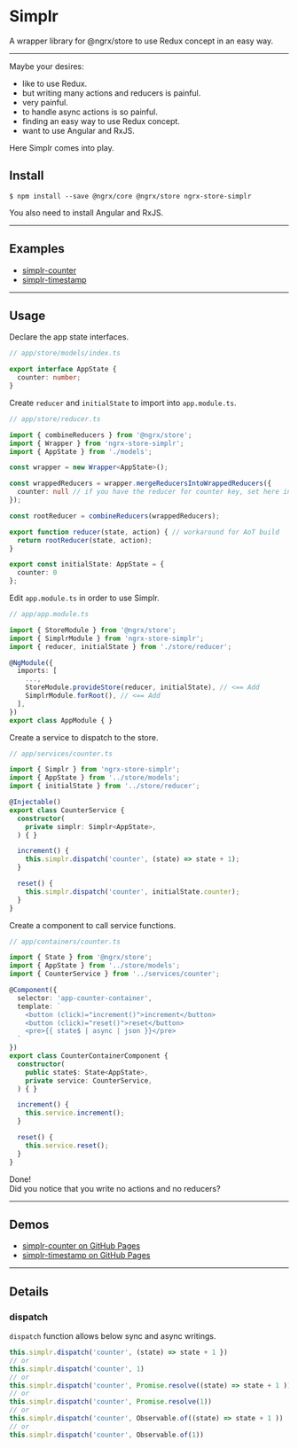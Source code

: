 # Simplr
A wrapper library for @ngrx/store to use Redux concept in an easy way.

---

Maybe your desires:

- like to use Redux.
- but writing many actions and reducers is painful.
- very painful.
- to handle async actions is so painful.
- finding an easy way to use Redux concept.
- want to use Angular and RxJS.

Here Simplr comes into play.

## Install

```
$ npm install --save @ngrx/core @ngrx/store ngrx-store-simplr
```

You also need to install Angular and RxJS.

---

## Examples

- [simplr-counter](https://github.com/ovrmrw/simplr-counter)
- [simplr-timestamp](https://github.com/ovrmrw/simplr-timestamp)

---

## Usage

Declare the app state interfaces.

```ts
// app/store/models/index.ts

export interface AppState {
  counter: number;
}
```

Create `reducer` and `initialState` to import into `app.module.ts`.

```ts
// app/store/reducer.ts

import { combineReducers } from '@ngrx/store';
import { Wrapper } from 'ngrx-store-simplr';
import { AppState } from './models';

const wrapper = new Wrapper<AppState>();

const wrappedReducers = wrapper.mergeReducersIntoWrappedReducers({
  counter: null // if you have the reducer for counter key, set here instead of null.
});

const rootReducer = combineReducers(wrappedReducers);

export function reducer(state, action) { // workaround for AoT build
  return rootReducer(state, action);
}

export const initialState: AppState = {
  counter: 0
};
```

Edit `app.module.ts` in order to use Simplr.

```ts
// app/app.module.ts

import { StoreModule } from '@ngrx/store';
import { SimplrModule } from 'ngrx-store-simplr';
import { reducer, initialState } from './store/reducer';

@NgModule({
  imports: [ 
    ...,
    StoreModule.provideStore(reducer, initialState), // <== Add
    SimplrModule.forRoot(), // <== Add
  ],
})
export class AppModule { }
```

Create a service to dispatch to the store.

```ts
// app/services/counter.ts

import { Simplr } from 'ngrx-store-simplr';
import { AppState } from '../store/models';
import { initialState } from '../store/reducer';

@Injectable()
export class CounterService {
  constructor(
    private simplr: Simplr<AppState>,
  ) { }

  increment() {
    this.simplr.dispatch('counter', (state) => state + 1);
  }

  reset() {
    this.simplr.dispatch('counter', initialState.counter);
  }
}
```

Create a component to call service functions.

```ts
// app/containers/counter.ts

import { State } from '@ngrx/store';
import { AppState } from '../store/models';
import { CounterService } from '../services/counter';

@Component({
  selector: 'app-counter-container',
  template: `
    <button (click)="increment()">increment</button>
    <button (click)="reset()">reset</button>
    <pre>{{ state$ | async | json }}</pre>
  `
})
export class CounterContainerComponent {
  constructor(
    public state$: State<AppState>,
    private service: CounterService,
  ) { }

  increment() {
    this.service.increment();
  }

  reset() {
    this.service.reset();
  }
}
```

Done!  
Did you notice that you write no actions and no reducers?

---

## Demos

- [simplr-counter on GitHub Pages](https://ovrmrw.github.io/simplr-counter/)
- [simplr-timestamp on GitHub Pages](https://ovrmrw.github.io/simplr-timestamp/)

---

## Details

### dispatch

`dispatch` function allows below sync and async writings.

```ts
this.simplr.dispatch('counter', (state) => state + 1 })
// or
this.simplr.dispatch('counter', 1)
// or 
this.simplr.dispatch('counter', Promise.resolve((state) => state + 1 ))
// or
this.simplr.dispatch('counter', Promise.resolve(1))
// or
this.simplr.dispatch('counter', Observable.of((state) => state + 1 ))
// or
this.simplr.dispatch('counter', Observable.of(1))
```
